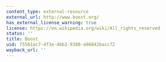 ```yaml
---
content_type: external-resource
external_url: http://www.boost.org/
has_external_license_warning: true
license: https://en.wikipedia.org/wiki/All_rights_reserved
status: ''
title: Boost
uid: 75561ac7-4f3e-4bb2-9380-a96842bacc72
wayback_url: ''
---
```

